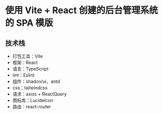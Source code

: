 # 使用 Vite + React 创建的后台管理系统的 SPA 模版

## 技术栈

- 打包工具：Vite
- 框架：React
- 语言：TypeScript
- lint：Eslint
- 组件：shadcn/ui、antd
- css：tailwindcss
- 请求：axios + ReactQuery
- 图标库：LucideIcon
- 路由：react-router
